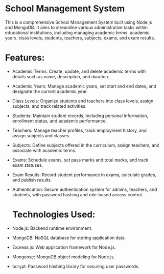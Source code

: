 # School Management System
This is a comprehensive School Management System built using Node.js and MongoDB. It aims to streamline various administrative tasks within educational institutions, including managing academic terms, academic years, class levels, students, teachers, subjects, exams, and exam results.


# Features:

- Academic Terms: Create, update, and delete academic terms with details such as name, description, and duration.

- Academic Years: Manage academic years, set start and end dates, and designate the current academic year.

- Class Levels: Organize students and teachers into class levels, assign subjects, and track related activities.

- Students: Maintain student records, including personal information, enrollment status, and academic performance.

- Teachers: Manage teacher profiles, track employment history, and assign subjects and classes.

- Subjects: Define subjects offered in the curriculum, assign teachers, and associate with academic terms.

- Exams: Schedule exams, set pass marks and total marks, and track exam statuses.

- Exam Results: Record student performance in exams, calculate grades, and publish results.

- Authentication: Secure authentication system for admins, teachers, and students, with password hashing and role-based access control.

  # Technologies Used:

- Node.js: Backend runtime environment.
- MongoDB: NoSQL database for storing application data.
- Express.js: Web application framework for Node.js.
- Mongoose: MongoDB object modeling for Node.js.
- bcrypt: Password hashing library for securing user passwords.
